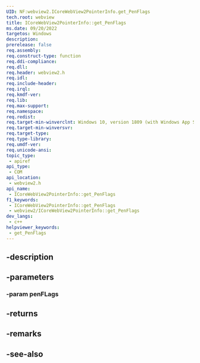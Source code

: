 ```yaml
---
UID: NF:webview2.ICoreWebView2PointerInfo.get_PenFlags
tech.root: webview
title: ICoreWebView2PointerInfo::get_PenFlags
ms.date: 09/20/2022
targetos: Windows
description: 
prerelease: false
req.assembly: 
req.construct-type: function
req.ddi-compliance: 
req.dll: 
req.header: webview2.h
req.idl: 
req.include-header: 
req.irql: 
req.kmdf-ver: 
req.lib: 
req.max-support: 
req.namespace: 
req.redist: 
req.target-min-winverclnt: Windows 10, version 1809 (with Windows App SDK 1.1 or later)
req.target-min-winversvr: 
req.target-type: 
req.type-library: 
req.umdf-ver: 
req.unicode-ansi: 
topic_type:
 - apiref
api_type:
 - COM
api_location:
 - webview2.h
api_name:
 - ICoreWebView2PointerInfo::get_PenFlags
f1_keywords:
 - ICoreWebView2PointerInfo::get_PenFlags
 - webview2/ICoreWebView2PointerInfo::get_PenFlags
dev_langs:
 - c++
helpviewer_keywords:
 - get_PenFlags
---
```


## -description

## -parameters

### -param penFLags

## -returns

## -remarks

## -see-also

